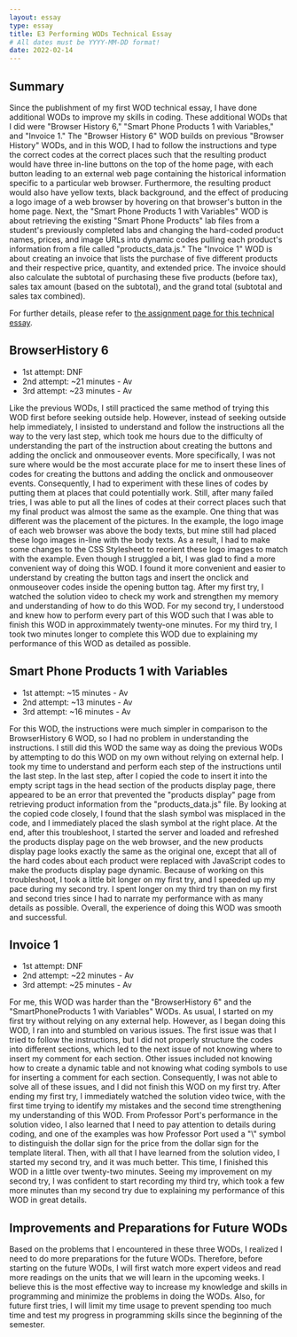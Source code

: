 ```yaml
---
layout: essay
type: essay
title: E3 Performing WODs Technical Essay
# All dates must be YYYY-MM-DD format!
date: 2022-02-14
---
```


<h2>Summary</h2>
<p> Since the publishment of my first WOD technical essay, I have done additional WODs to improve my skills in coding. These additional WODs that I did were "Browser History 6," "Smart Phone Products 1 with Variables," and "Invoice 1." The "Browser History 6" WOD builds on previous "Browser History" WODs, and in this WOD, I had to follow the instructions and type the correct codes at the correct places such that the resulting product would have three in-line buttons on the top of the home page, with each button leading to an external web page containing the historical information specific to a particular web browser. Furthermore, the resulting product would also have yellow texts, black background, and the effect of producing a logo image of a web browser by hovering on that browser's button in the home page. Next, the "Smart Phone Products 1 with Variables" WOD is about retrieving the existing "Smart Phone Products" lab files from a student's previously completed labs and changing the hard-coded product names, prices, and image URLs into dynamic codes pulling each product's information from a file called "products_data.js." The "Invoice 1" WOD is about creating an invoice that lists the purchase of five different products and their respective price, quantity, and extended price. The invoice should also calculate the subtotal of purchasing these five products (before tax), sales tax amount (based on the subtotal), and the grand total (subtotal and sales tax combined).
</p>

<p>For further details, please refer to <a href="https://dport96.github.io/ITM352/morea/060.expressions-operators/experience-preparing-for-WOD.html">the assignment page for this technical essay</a>.</p>

<h2>BrowserHistory 6</h2>
<ul>
  <li>1st attempt: DNF</li>
  <li>2nd attempt: ~21 minutes - Av</li>
  <li>3rd attempt: ~23 minutes - Av</li>
</ul>

<p>Like the previous WODs, I still practiced the same method of trying this WOD first before seeking outside help. However, instead of seeking outside help immediately, I insisted to understand and follow the instructions all the way to the very last step, which took me hours due to the difficulty of understanding the part of the instruction about creating the buttons and adding the onclick and onmouseover events. More specifically, I was not sure where would be the most accurate place for me to insert these lines of codes for creating the buttons and adding the onclick and onmouseover events. Consequently, I had to experiment with these lines of codes by putting them at places that could potentially work. Still, after many failed tries, I was able to put all the lines of codes at their correct places such that my final product was almost the same as the example. One thing that was different was the placement of the pictures. In the example, the logo image of each web browser was above the body texts, but mine still had placed these logo images in-line with the body texts. As a result, I had to make some changes to the CSS Stylesheet to reorient these logo images to match with the example. Even though I struggled a bit, I was glad to find a more convenient way of doing this WOD. I found it more convenient and easier to understand by creating the button tags and insert the onclick and onmouseover codes inside the opening button tag. After my first try, I watched the solution video to check my work and strengthen my memory and understanding of how to do this WOD. For my second try, I understood and knew how to perform every part of this WOD such that I was able to finish this WOD in approximmately twenty-one minutes. For my third try, I took two minutes longer to complete this WOD due to explaining my performance of this WOD as detailed as possible.</p>

<h2>Smart Phone Products 1 with Variables</h2>
<ul>
  <li>1st attempt: ~15 minutes - Av</li>
  <li>2nd attempt: ~13 minutes - Av</li>
  <li>3rd attempt: ~16 minutes - Av</li>
</ul>

<p>For this WOD, the instructions were much simpler in comparison to the BrowserHistory 6 WOD, so I had no problem in understanding the instructions. I still did this WOD the same way as doing the previous WODs by attempting to do this WOD on my own without relying on external help. I took my time to understand and perform each step of the instructions until the last step. In the last step, after I copied the code to insert it into the empty script tags in the head section of the products display page, there appeared to be an error that prevented the "products display" page from retrieving product information from the "products_data.js" file. By looking at the copied code closely, I found that the slash symbol was misplaced in the code, and I immediately placed the slash symbol at the right place. At the end, after this troubleshoot, I started the server and loaded and refreshed the products display page on the web browser, and the new products display page looks exactly the same as the original one, except that all of the hard codes about each product were replaced with JavaScript codes to make the products display page dynamic. Because of working on this troubleshoot, I took a little bit longer on my first try, and I speeded up my pace during my second try. I spent longer on my third try than on my first and second tries since I had to narrate my performance with as many details as possible. Overall, the experience of doing this WOD was smooth and successful.</p>

<h2>Invoice 1</h2>
<ul>
  <li>1st attempt: DNF</li>
  <li>2nd attempt: ~22 minutes - Av</li>
  <li>3rd attempt: ~25 minutes - Av</li>
</ul>

<p>For me, this WOD was harder than the "BrowserHistory 6" and the "SmartPhoneProducts 1 with Variables" WODs. As usual, I started on my first try without relying on any external help. However, as I began doing this WOD, I ran into and stumbled on various issues. The first issue was that I tried to follow the instructions, but I did not properly structure the codes into different sections, which led to the next issue of not knowing where to insert my comment for each section. Other issues included not knowing how to create a dynamic table and not knowing what coding symbols to use for inserting a comment for each section. Consequently, I was not able to solve all of these issues, and I did not finish this WOD on my first try. After ending my first try, I immediately watched the solution video twice, with the first time trying to identify my mistakes and the second time strengthening my understanding of this WOD. From Professor Port's performance in the solution video, I also learned that I need to pay attention to details during coding, and one of the examples was how Professor Port used a "\" symbol to distinguish the dollar sign for the price from the dollar sign for the template literal. Then, with all that I have learned from the solution video, I started my second try, and it was much better. This time, I finished this WOD in a little over twenty-two minutes. Seeing my improvement on my second try, I was confident to start recording my third try, which took a few more minutes than my second try due to explaining my performance of this WOD in great details.</p>

<h2>Improvements and Preparations for Future WODs</h2>
<p>Based on the problems that I encountered in these three WODs, I realized I need to do more preparations for the future WODs. Therefore, before starting on the future WODs, I will first watch more expert videos and read more readings on the units that we will learn in the upcoming weeks. I believe this is the most effective way to increase my knowledge and skills in programming and minimize the problems in doing the WODs. Also, for future first tries, I will limit my time usage to prevent spending too much time and test my progress in programming skills since the beginning of the semester.</P>
<br>
